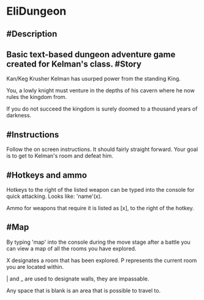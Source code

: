 EliDungeon
==========
#Description
----------
Basic text-based dungeon adventure game created for Kelman's class.
#Story
----------
Kan/Keg Krusher Kelman has usurped power from the standing King. 

You, a lowly knight must venture in the depths of his cavern where he now rules the kingdom from.

If you do not succeed the kingdom is surely doomed to a thousand years of darkness.

#Instructions
----------
Follow the on screen instructions. It should fairly straight forward. Your goal is to get to Kelman's room and defeat him.

#Hotkeys and ammo
----------
Hotkeys to the right of the listed weapon can be typed into the console for quick attacking. Looks like: 'name'(x).

Ammo for weapons that require it is listed as [x], to the right of the hotkey.
  
#Map
----------
By typing 'map' into the console during the move stage after a battle you can view a map of all the rooms you have explored.

X designates a room that has been explored. P represents the current room you are located within.

| and _ are used to designate walls, they are impassable.

Any space that is blank is an area that is possible to travel to.
